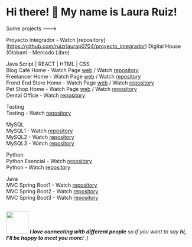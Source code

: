 ### 
<h1> Hi there! 👋 My name is Laura Ruiz!</h1>

Some projects ---> 

Proyecto Integrador - Watch [repository] (https://github.com/ruizrlaurap0704/proyecto_integrador) Digital House (Globant - Mercado Libre) <br> 

Java Script | REACT | HTML | CSS <br>
   Blog Café Home - Watch Page [web](https://blogdecaferuizrlaurap7.netlify.app/index.html) / Watch [repository](https://github.com/ruizrlaurap0704/blogdecafe) <br>
   Freelancer Home - Watch Page [web](https://juanylaufreelancers.netlify.app/) / Watch [repository](https://github.com/ruizrlaurap0704/Freelancer) <br>
   Frond End Store Home - Watch Page [web](https://fronendstorejuanylau.netlify.app/) / Watch [repository](https://github.com/ruizrlaurap0704/FrontEndStoreInicio) <br>
   Pet Shop Home - Watch Page [web](https://petshoplauyjuan.netlify.app/) / Watch [repository](https://github.com/ruizrlaurap0704/PetShopMobile)<br>
   Dental Office - Watch [repository](https://github.com/ruizrlaurap0704/Evaluacion_Final_Laura_Ruiz)
  
Testing <br>
  Testing - Watch [repository](https://github.com/ruizrlaurap0704/Testing) <br>

MySQL <br>
  MySQL1 - Watch [repository](https://github.com/ruizrlaurap0704/ConsultasMySQL) <br>
  MySQL2 - Watch [repository](https://github.com/ruizrlaurap0704/ConsultasMySQL2) <br>
  MySQL3 - Watch [repository](https://github.com/ruizrlaurap0704/ConsultasMySQL3) <br>
  
Python <br>
  Python Esencial - Watch [repository](https://github.com/ruizrlaurap0704/Python_Esencial) <br>
  Python - Watch [repository](https://github.com/ruizrlaurap0704/Python_Charles_Severance) <br>

Java <br>
  MVC Spring Boot1 - Watch [repository](https://github.com/ruizrlaurap0704/java_MVC_SpringBoot1) <br>
  MVC Spring Boot2 - Watch [repository](https://github.com/ruizrlaurap0704/java_MVC_SpringBoot2) <br>
  MVC Spring Boot3 - Watch [repository](https://github.com/ruizrlaurap0704/Java_MVC_SpringBoot3) <br>

## 
<img src="https://media.giphy.com/media/LnQjpWaON8nhr21vNW/giphy.gif" width="60"> <em><b>I love connecting with different people</b> so if you want to say <b>hi, I'll be happy to meet you more!</b> :)</em>
